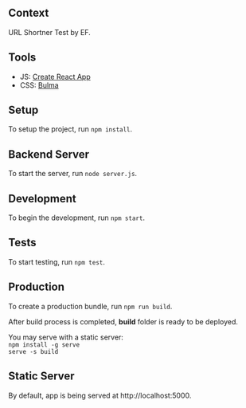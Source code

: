 ## Context
URL Shortner Test by EF.

## Tools
- JS: [Create React App](https://github.com/facebook/create-react-app)  
- CSS: [Bulma](https://bulma.io/)

## Setup
To setup the project, run `npm install`.

## Backend Server
To start the server, run `node server.js`.

## Development
To begin the development, run `npm start`.

## Tests
To start testing, run `npm test`.

## Production
To create a production bundle, run `npm run build`.

After build process is completed, **build** folder is ready to be deployed. 

You may serve with a static server:  
`npm install -g serve`  
`serve -s build`

## Static Server
By default, app is being served at http://localhost:5000.
